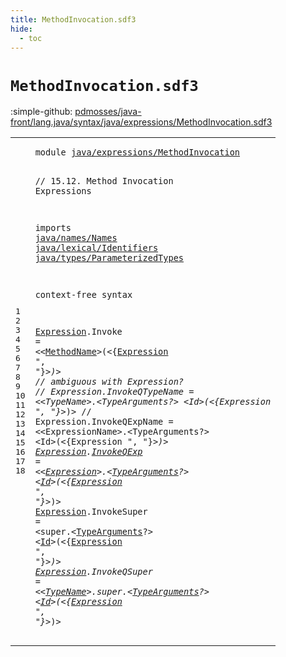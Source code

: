 ```yaml
---
title: MethodInvocation.sdf3
hide:
  - toc
---
```


# `MethodInvocation.sdf3`

:simple-github: [pdmosses/java-front/lang.java/syntax/java/expressions/MethodInvocation.sdf3]

[pdmosses/java-front/lang.java/syntax/java/expressions/MethodInvocation.sdf3]: https://github.com/pdmosses/java-front/blob/master/lang.java/syntax/java/expressions/MethodInvocation.sdf3 "The source file on GitHub"

<div class="sdf3"><table class="highlighttable"><tbody><tr><td class="linenos"><div class="linenodiv"><pre><span></span>1
2
3
4
5
6
7
8
9
10
11
12
13
14
15
16
17
18
</pre></div></td>
<td class="code"><pre><code><span class="keyword">module</span> <a href="../Main.sdf3#java/expressions/MethodInvocation_243_276" id="java/expressions/MethodInvocation_7_40" title="Referenced at ../Main.sdf3 line 12">java/expressions/MethodInvocation</a>

<span class="layout">// 15.12. Method Invocation Expressions</span>

<span class="keyword">imports</span>
  <a href="../../names/Names.sdf3#java/names/Names_7_23" id="java/names/Names_93_109" title="Defined at ../../names/Names.sdf3 line 1">java/names/Names</a>
  <a href="../../lexical/Identifiers.sdf3#java/lexical/Identifiers_7_31" id="java/lexical/Identifiers_112_136" title="Defined at ../../lexical/Identifiers.sdf3 line 1">java/lexical/Identifiers</a>
  <a href="../../types/ParameterizedTypes.sdf3#java/types/ParameterizedTypes_7_36" id="java/types/ParameterizedTypes_139_168" title="Defined at ../../types/ParameterizedTypes.sdf3 line 1">java/types/ParameterizedTypes</a>
  
<span class="keyword">context-free syntax</span>
  
  <a href="#Expression_726_736" id="Expression_197_207" title="Referenced at line 18">Expression</a>.<span class="cons_Constructor"><span id="Invoke_208_214" title="Not referenced locally, nor via imports">Invoke</span></span>          = &lt;&lt;<a href="../../names/Names.sdf3#MethodName_209_219" id="MethodName_228_238" title="Defined at ../../names/Names.sdf3 line 15, 29">MethodName</a>&gt;<span class="cons_String">(</span>&lt;{<a href="#Expression_197_207" id="Expression_242_252" title="Defined at line 12, 16, 17, 18">Expression</a> <span class="cons_Lit">", "</span>}*&gt;<span class="cons_String">)</span>&gt;
<span class="layout">//  ambiguous with Expression?</span>
<span class="layout">//  Expression.InvokeQTypeName = &lt;&lt;TypeName&gt;.&lt;TypeArguments?&gt; &lt;Id&gt;(&lt;{Expression ", "}*&gt;)&gt;</span>
<span class="layout">//  Expression.InvokeQExpName  = &lt;&lt;ExpressionName&gt;.&lt;TypeArguments?&gt; &lt;Id&gt;(&lt;{Expression ", "}*&gt;)&gt;</span>
  <a href="#Expression_726_736" id="Expression_482_492" title="Referenced at line 18">Expression</a>.<span class="cons_Constructor"><a href="../Disambiguation.sdf3#InvokeQExp_1172_1182" id="InvokeQExp_493_503" title="Referenced at ../Disambiguation.sdf3 line 58">InvokeQExp</a></span>      = &lt;&lt;<a href="#Expression_197_207" id="Expression_513_523" title="Defined at line 12, 16, 17, 18">Expression</a>&gt;<span class="cons_String">.</span>&lt;<a href="../../types/ParameterizedTypes.sdf3#TypeArguments_157_170" id="TypeArguments_526_539" title="Defined at ../../types/ParameterizedTypes.sdf3 line 11, 17">TypeArguments</a>?&gt; &lt;<a href="../../lexical/Identifiers.sdf3#Id_141_143" id="Id_543_545" title="Defined at ../../lexical/Identifiers.sdf3 line 15, 23">Id</a>&gt;<span class="cons_String">(</span>&lt;{<a href="#Expression_197_207" id="Expression_549_559" title="Defined at line 12, 16, 17, 18">Expression</a> <span class="cons_Lit">", "</span>}*&gt;<span class="cons_String">)</span>&gt;
  <a href="#Expression_726_736" id="Expression_572_582" title="Referenced at line 18">Expression</a>.<span class="cons_Constructor"><span id="InvokeSuper_583_594" title="Not referenced locally, nor via imports">InvokeSuper</span></span>     = &lt;<span class="cons_String">super.</span>&lt;<a href="../../types/ParameterizedTypes.sdf3#TypeArguments_157_170" id="TypeArguments_609_622" title="Defined at ../../types/ParameterizedTypes.sdf3 line 11, 17">TypeArguments</a>?&gt; &lt;<a href="../../lexical/Identifiers.sdf3#Id_141_143" id="Id_626_628" title="Defined at ../../lexical/Identifiers.sdf3 line 15, 23">Id</a>&gt;<span class="cons_String">(</span>&lt;{<a href="#Expression_197_207" id="Expression_632_642" title="Defined at line 12, 16, 17, 18">Expression</a> <span class="cons_Lit">", "</span>}*&gt;<span class="cons_String">)</span>&gt;
  <a href="#Expression_726_736" id="Expression_655_665" title="Referenced at line 18">Expression</a>.<span class="cons_Constructor"><span id="InvokeQSuper_666_678" title="Not referenced locally, nor via imports">InvokeQSuper</span></span>    = &lt;&lt;<a href="../../names/Names.sdf3#TypeName_145_153" id="TypeName_686_694" title="Defined at ../../names/Names.sdf3 line 11, 21, 22">TypeName</a>&gt;<span class="cons_String">.super.</span>&lt;<a href="../../types/ParameterizedTypes.sdf3#TypeArguments_157_170" id="TypeArguments_703_716" title="Defined at ../../types/ParameterizedTypes.sdf3 line 11, 17">TypeArguments</a>?&gt; &lt;<a href="../../lexical/Identifiers.sdf3#Id_141_143" id="Id_720_722" title="Defined at ../../lexical/Identifiers.sdf3 line 15, 23">Id</a>&gt;<span class="cons_String">(</span>&lt;{<a href="#Expression_197_207" id="Expression_726_736" title="Defined at line 12, 16, 17, 18">Expression</a> <span class="cons_Lit">", "</span>}*&gt;<span class="cons_String">)</span>&gt;
</code></pre></td></tr></tbody></table></div>